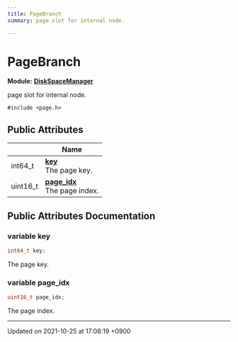 ```yaml
---
title: PageBranch
summary: page slot for internal node. 

---
```


# PageBranch

**Module:** **[DiskSpaceManager](/Modules/group__DiskSpaceManager)**



page slot for internal node. 


`#include <page.h>`

## Public Attributes

|                | Name           |
| -------------- | -------------- |
| int64_t | **[key](/Classes/structPageBranch#variable-key)** <br>The page key.  |
| uint16_t | **[page_idx](/Classes/structPageBranch#variable-page-idx)** <br>The page index.  |

## Public Attributes Documentation

### variable key

```cpp
int64_t key;
```

The page key. 

### variable page_idx

```cpp
uint16_t page_idx;
```

The page index. 

-------------------------------

Updated on 2021-10-25 at 17:08:19 +0900
